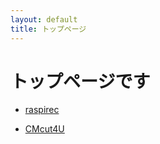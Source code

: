 ```yaml
---
layout: default
title: トップページ
---
```


# トップページです

+ [raspirec]({{site.baseurl}}/raspirec.html)

+ [CMcut4U]({{site.baseurl}}/CMcut4U.html)
